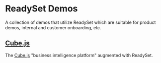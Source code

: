 # ReadySet Demos

A collection of demos that utilize ReadySet which are suitable for product demos, internal and customer onboarding, etc.

## [Cube.js](./demos/cube-js-demos.md)

The [Cube.js](https://cube.dev/) "business intelligence platform" augmented with ReadySet.